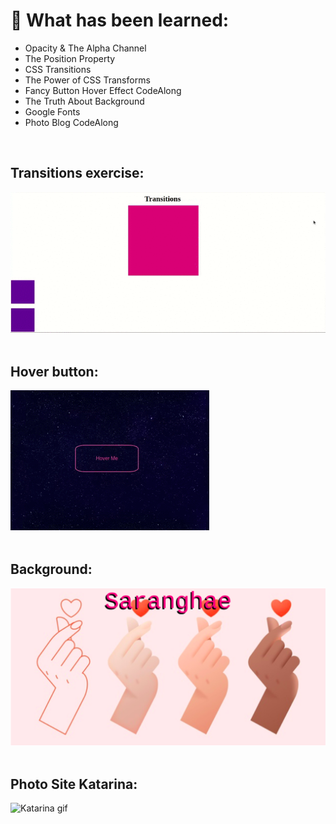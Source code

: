 <h1> 🔭 What has been learned: </h1>

- Opacity & The Alpha Channel
- The Position Property
- CSS Transitions
- The Power of CSS Transforms
- Fancy Button Hover Effect CodeAlong
- The Truth About Background
- Google Fonts
- Photo Blog CodeAlong 

<br>
<h2> Transitions exercise: </h2>

<img src="./Transition/transition.gif" alt="transition gif">

<br>
<br>
<h2> Hover button: </h2>

<img src="./HoverButton/hover.gif" alt="hover button gif">

<br>
<br>
<h2> Background: </h2>

<img src="./Background/background.png" alt="background saranghae gif">

<br>
<br>
<h2> Photo Site Katarina: </h2>

<img src="./PhotoSite/katarina.gif" alt="Katarina gif">

